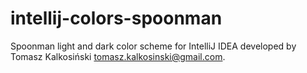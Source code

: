 intellij-colors-spoonman
========================

Spoonman light and dark color scheme for IntelliJ IDEA developed by Tomasz Kalkosiński tomasz.kalkosinski@gmail.com.
